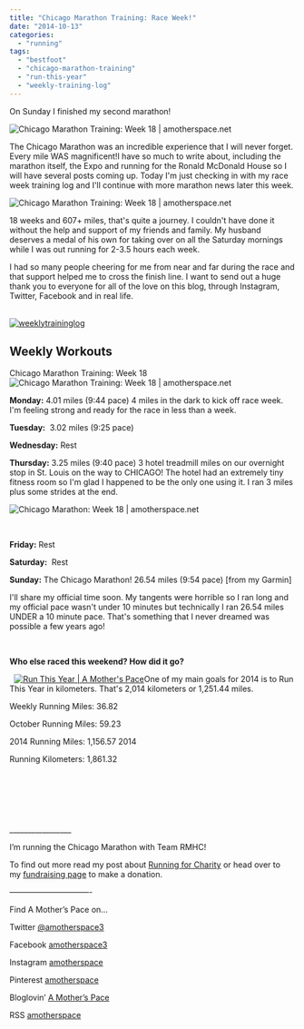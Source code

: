 ```yaml
---
title: "Chicago Marathon Training: Race Week!"
date: "2014-10-13"
categories: 
  - "running"
tags: 
  - "bestfoot"
  - "chicago-marathon-training"
  - "run-this-year"
  - "weekly-training-log"
---
```


On Sunday I finished my second marathon!

![Chicago Marathon Training: Week 18 | amotherspace.net](images/I-was-tagged-by-@thecookierunner-to-stopanddropaselfie-so-here-I-am-on-the-car-ride-home-from-one-of-the-most-amazing-weekends-of-my-life.-Two-days-of-7+-hours-of-traveling-and-we-will-be-home.-Thankful-for-comp.jpg)

The Chicago Marathon was an incredible experience that I will never forget. Every mile WAS magnificent!I have so much to write about, including the marathon itself, the Expo and running for the Ronald McDonald House so I will have several posts coming up. Today I'm just checking in with my race week training log and I'll continue with more marathon news later this week.

![Chicago Marathon Training: Week 18 | amotherspace.net](images/Ive-spent-a-lot-of-time-in-the-car-on-the-way-to-Chicago-thinking-about-my-training-and-continuing-my-mental-preparation-for-race-day.-Im-happy-with-my-training-and-so-ready-for-my-marathon-weekend-to-start-T.jpg)

18 weeks and 607+ miles, that's quite a journey. I couldn't have done it without the help and support of my friends and family. My husband deserves a medal of his own for taking over on all the Saturday mornings while I was out running for 2-3.5 hours each week.

I had so many people cheering for me from near and far during the race and that support helped me to cross the finish line. I want to send out a huge thank you to everyone for all of the love on this blog, through Instagram, Twitter, Facebook and in real life.

[  
![weeklytraininglog](images/weeklytraininglog.jpg)](http://amotherspace.net/wp-content/uploads/2014/03/weeklytraininglog.jpg)

## **Weekly Workouts**

Chicago Marathon Training: Week 18 ![Chicago Marathon Training: Week 18 | amotherspace.net](images/DailyMileOct12.png)

**Monday:** 4.01 miles (9:44 pace) 4 miles in the dark to kick off race week. I'm feeling strong and ready for the race in less than a week.

**Tuesday:**  3.02 miles (9:25 pace)

**Wednesday:** Rest

**Thursday:** 3.25 miles (9:40 pace) 3 hotel treadmill miles on our overnight stop in St. Louis on the way to CHICAGO! The hotel had an extremely tiny fitness room so I'm glad I happened to be the only one using it. I ran 3 miles plus some strides at the end.

![Chicago Marathon: Week 18 | amotherspace.net](images/Next-time-I-wear-these-shoes-it-will-be-to-run-the-streets-of-Chicago-My-last-training-run-is-finished-and-I-feel-strong-and-ready-chimarathon.jpg)

 

**Friday:** Rest

**Saturday:**  Rest

**Sunday:** The Chicago Marathon! 26.54 miles (9:54 pace) \[from my Garmin\]

I'll share my official time soon. My tangents were horrible so I ran long and my official pace wasn't under 10 minutes but technically I ran 26.54 miles UNDER a 10 minute pace. That's something that I never dreamed was possible a few years ago!

 

**Who else raced this weekend? How did it go?**

  [![Run This Year | A Mother's Pace](images/2014-Badge2_zps954d25232.jpg "Run This Year | A Mother's Pace")](http://runninghutch.com/runthisyear/)One of my main goals for 2014 is to Run This Year in kilometers. That's 2,014 kilometers or 1,251.44 miles.

Weekly Running Miles: 36.82

October Running Miles: 59.23

2014 Running Miles: 1,156.57 2014

Running Kilometers: 1,861.32

 

 

 

\_\_\_\_\_\_\_\_\_\_\_\_\_\_\_\_\_

I’m running the Chicago Marathon with Team RMHC!

To find out more read my post about [Running for Charity](http://amotherspace.net/2014/06/the-chicago-marathon-running-for-charity/) or head over to my [fundraising page](http://www.kintera.org/faf/donorReg/donorPledge.asp?ievent=1097960&supId=399266070) to make a donation.

——————————-

Find A Mother’s Pace on…

Twitter [@amotherspace3](https://twitter.com/amotherspace3)

Facebook [amotherspace3](http://facebook.com/amotherspace3)

Instagram [amotherspace](http://instagram.com/amotherspace)

Pinterest [amotherspace](http://pinterest.com/amotherspace/)

Bloglovin’ [A Mother’s Pace](http://www.bloglovin.com/en/blog/6680087)

RSS [amotherspace](http://feeds.feedburner.com/amotherspace)
